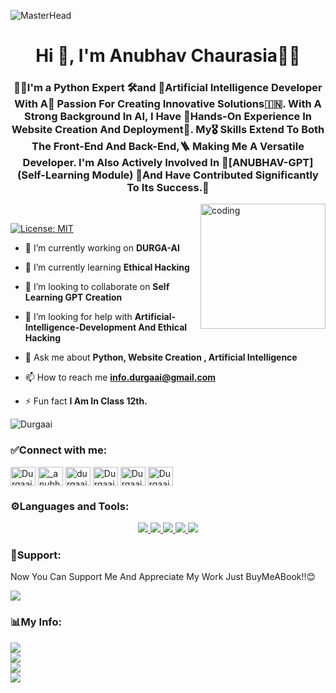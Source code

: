 ![MasterHead](https://repository-images.githubusercontent.com/588181932/e36ec678-7984-4cdd-8e4c-a3932772ff8e)
<h1 align="center">Hi 👋, I'm Anubhav Chaurasia🧑‍💻</h1>
<h3 align="center">🧑‍💻I'm a Python Expert 🛠️and 🔏Artificial Intelligence Developer With A🌈 Passion For Creating Innovative Solutions🇮🇳. With A Strong Background In AI, I Have 💬Hands-On Experience In Website Creation And Deployment👷. My🎖️ Skills Extend To Both The Front-End And Back-End,🪜 Making Me A Versatile Developer. I'm Also Actively Involved In 💚[ANUBHAV-GPT](Self-Learning Module) 📌And Have Contributed Significantly To Its Success.📑</h3>
<img align="right" alt="coding" length="200" width="200" src="https://cdn.dribbble.com/users/1162077/screenshots/3848914/programmer.gif"><br>

[![License: MIT](https://img.shields.io/badge/License-MIT-green.svg)](https://opensource.org/licenses/MIT)

- 🔭 I’m currently working on **DURGA-AI**

- 🌱 I’m currently learning **Ethical Hacking**

- 👯 I’m looking to collaborate on **Self Learning GPT Creation**

- 🤝 I’m looking for help with **Artificial-Intelligence-Development And Ethical Hacking**

- 💬 Ask me about **Python, Website Creation , Artificial Intelligence**

- 📫 How to reach me **info.durgaai@gmail.com**

- ⚡ Fun fact **I Am In Class 12th.**
<p align="left"> <img src="https://komarev.com/ghpvc/?username=Durgaai&label=Profile%20views&color=0e75b6&style=flat" alt="Durgaai" /> </p>

<h3 align="left">✅Connect with me:</h3>
<p align="left">
<a href="https://github.com/Durgaai" target="blank"><img align="center" src="https://raw.githubusercontent.com/rahuldkjain/github-profile-readme-generator/master/src/images/icons/Social/github.svg" alt="Durgaai" height="30" width="40" /></a>
<a href="https://instagram.com/_anubhav_1608" target="blank"><img align="center" src="https://raw.githubusercontent.com/rahuldkjain/github-profile-readme-generator/master/src/images/icons/Social/instagram.svg" alt="_anubhav_1608" height="30" width="40" /></a>
<a href="https://instagram.com/durgaai.in" target="blank"><img align="center" src="https://raw.githubusercontent.com/rahuldkjain/github-profile-readme-generator/master/src/images/icons/Social/instagram.svg" alt="durgaai.in" height="30" width="40" /></a>
<a href="https://www.youtube.com/@Durgaai" target="blank"><img align="center" src="https://raw.githubusercontent.com/rahuldkjain/github-profile-readme-generator/master/src/images/icons/Social/youtube.svg" alt="Durgaai" height="30" width="40" /></a>
<a href="https://www.durgaai.in" target="blank"><img align="center" src="https://raw.githubusercontent.com/rahuldkjain/github-profile-readme-generator/master/src/images/icons/Social/blogger.svg" alt="Durgaai" height="30" width="40" /></a>
<a href="https://www.x.com/Durgaai_india" target="blank"><img align="center" src="https://raw.githubusercontent.com/rahuldkjain/github-profile-readme-generator/master/src/images/icons/Social/twitter.svg" alt="Durgaai" height="30" width="40" /></a>

</p>

<h3 align="left">⚙️Languages and Tools:</h3>
<p align="center">
  <a href="https://skillicons.dev">
    <img src="https://skillicons.dev/icons?i=aiscript,androidstudio,angular,arduino,bash,blender,bootstrap,azure&theme=dark" />
    <img src="https://skillicons.dev/icons?i=cpp,cloudflare,css,dart,devto,bots,fastapi,firebase,flask,flutter&theme=dark" />
    <img 
src="https://skillicons.dev/icons?i=gamemakerstudio,gcp,git,github,heroku,html,java,js&theme=dark" />
    <img src="https://skillicons.dev/icons?i=kotlin,linux,mongodb,mysql,nodejs,php,processing,pytorch,py,qt&theme=dark" />
    <img src="https://skillicons.dev/icons?i=raspberrypi,ruby,stackoverflow,selenium,tailwind,tensorflow,unity,unreal&theme=dark" />
</a>
</p>

<h3 align="left">💌Support:</h3>
<p></p>Now You Can Support Me And Appreciate My Work Just BuyMeABook!!😊</p>
<a href="https://www.buymeacoffee.com/durgaai.in"><img src="https://img.buymeacoffee.com/button-api/?text=Durgaai Solutions&emoji=🤖&slug=durgaai.in&button_colour=87a922&font_colour=000000&font_family=Poppins&outline_colour=000000&coffee_colour=FFDD00" /></a>
<h3 align="left">📊My Info:</h3>

![](https://github-readme-stats.vercel.app/api?username=Durgaai&show_icons=true&theme=merko)<br>
![](https://github-readme-stats.vercel.app/api/top-langs/?username=Durgaai&theme=merko)<br>
![](https://streak-stats.demolab.com/?user=Durgaai&theme=merko)<br>
![](http://github-profile-summary-cards.vercel.app/api/cards/profile-details?username=Durgaai&theme=merko)

<!---
Durgaai/Durgaai is a ✨ special ✨ repository because its `README.md` (this file) appears on your GitHub profile.
You can click the Preview link to take a look at your changes.
--->
